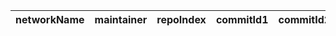 | networkName | maintainer | repoIndex | commitId1 | commitId2 | keyfile | compareURL |
| ----------- | ---------- | --------- | --------- | --------- | ------- | ---------- |

